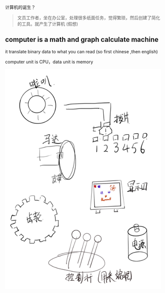 计算机的诞生？
> 文员工作者，坐在办公室，处理很多纸面任务，觉得繁琐，然后创建了简化的工具。就产生了计算机 (假想)

## computer is a math and graph calculate machine
it translate binary data to what you can read (so first chinese ,then english)

computer unit is CPU，data unit is memory 

![](../image/computer/2021-05-23_21-09.png)
